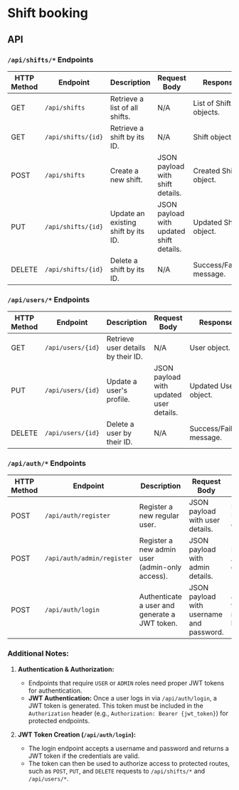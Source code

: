 # Shift booking

## API

### `/api/shifts/*` Endpoints

| **HTTP Method** | **Endpoint**          | **Description**                                 | **Request Body**                              | **Response**                                 | **Authorization**  |
|-----------------|-----------------------|-------------------------------------------------|----------------------------------------------|---------------------------------------------|-------------------|
| GET             | `/api/shifts`         | Retrieve a list of all shifts.                  | N/A                                          | List of Shift objects.                      | `USER` or `ADMIN`  |
| GET             | `/api/shifts/{id}`    | Retrieve a shift by its ID.                     | N/A                                          | Shift object.                               | `USER` or `ADMIN`  |
| POST            | `/api/shifts`         | Create a new shift.                             | JSON payload with shift details.             | Created Shift object.                      | `ADMIN`            |
| PUT             | `/api/shifts/{id}`    | Update an existing shift by its ID.             | JSON payload with updated shift details.     | Updated Shift object.                      | `ADMIN`            |
| DELETE          | `/api/shifts/{id}`    | Delete a shift by its ID.                       | N/A                                          | Success/Failure message.                   | `ADMIN`            |

### `/api/users/*` Endpoints

| **HTTP Method** | **Endpoint**          | **Description**                                 | **Request Body**                              | **Response**                                 | **Authorization**  |
|-----------------|-----------------------|-------------------------------------------------|----------------------------------------------|---------------------------------------------|-------------------|
| GET             | `/api/users/{id}`     | Retrieve user details by their ID.              | N/A                                          | User object.                                | `USER` or `ADMIN`  |
| PUT             | `/api/users/{id}`     | Update a user's profile.                        | JSON payload with updated user details.      | Updated User object.                       | `USER` or `ADMIN`  |
| DELETE          | `/api/users/{id}`     | Delete a user by their ID.                      | N/A                                          | Success/Failure message.                   | `USER` or `ADMIN`  |

### `/api/auth/*` Endpoints

| **HTTP Method** | **Endpoint**                | **Description**                                 | **Request Body**                              | **Response**                                 | **Authorization**  |
|-----------------|-----------------------------|-------------------------------------------------|----------------------------------------------|---------------------------------------------|-------------------|
| POST            | `/api/auth/register`        | Register a new regular user.                    | JSON payload with user details.              | Registered User object.                     | `ANONYMOUS`        |
| POST            | `/api/auth/admin/register`  | Register a new admin user (admin-only access).  | JSON payload with admin details.             | Registered Admin object.                    | `ADMIN`            |
| POST            | `/api/auth/login`           | Authenticate a user and generate a JWT token.   | JSON payload with username and password.     | JWT token in response body.                 | `ANONYMOUS`        |

### Additional Notes:

1. **Authentication & Authorization:**
    - Endpoints that require `USER` or `ADMIN` roles need proper JWT tokens for authentication.
    - **JWT Authentication:** Once a user logs in via `/api/auth/login`, a JWT token is generated. This token must be included in the `Authorization` header (e.g., `Authorization: Bearer {jwt_token}`) for protected endpoints.

2. **JWT Token Creation (`/api/auth/login`):**
    - The login endpoint accepts a username and password and returns a JWT token if the credentials are valid.
    - The token can then be used to authorize access to protected routes, such as `POST`, `PUT`, and `DELETE` requests to `/api/shifts/*` and `/api/users/*`.
